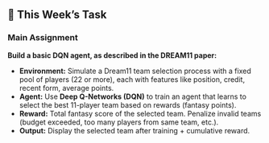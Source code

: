 ## 📝 This Week’s Task

### Main Assignment

**Build a basic DQN agent, as described in the DREAM11 paper:**

- **Environment:** Simulate a Dream11 team selection process with a fixed pool of players (22 or more), each with features like position, credit, recent form, average points.
- **Agent:** Use **Deep Q-Networks (DQN)** to train an agent that learns to select the best 11-player team based on rewards (fantasy points).
- **Reward:** Total fantasy score of the selected team. Penalize invalid teams (budget exceeded, too many players from same team, etc.).
- **Output:** Display the selected team after training + cumulative reward.
